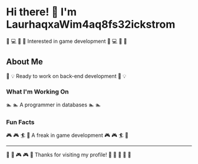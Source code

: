 # Hi there! 👋 I'm LaurhaqxaWim4aq8fs32ickstrom

🎰 💻 🎣 🎾 Interested in game development 🎰 💻 🎣 🎾

## About Me
🛶 💡 Ready to work on back-end development 🛶 💡

### What I'm Working On
🏊 🏊 A programmer in databases 🏊 🏊

### Fun Facts
🎮 🎮 🏄 🏏 A freak in game development 🎮 🎮 🏄 🏏

---
🌈 🛶 🎮 🎮 🚵 Thanks for visiting my profile! 🎯 🚵 🏸 🥁 🚣
